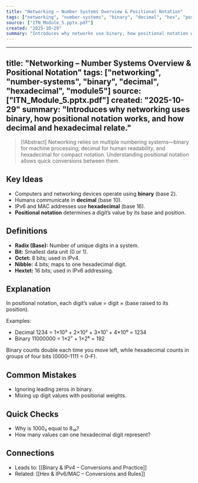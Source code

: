 ```yaml
---
title: "Networking – Number Systems Overview & Positional Notation"
tags: ["networking", "number-systems", "binary", "decimal", "hex", "positional-notation", "module5"]
source: ["ITN_Module_5.pptx.pdf"]
created: "2025-10-29"
summary: "Introduces why networks use binary, how positional notation works, and where decimal and hex fit in."
---
```

---
title: "Networking – Number Systems Overview & Positional Notation"
tags: ["networking", "number-systems", "binary", "decimal", "hexadecimal", "module5"]
source: ["ITN_Module_5.pptx.pdf"]
created: "2025-10-29"
summary: "Introduces why networking uses binary, how positional notation works, and how decimal and hexadecimal relate."
---

> [!Abstract]
> Networking relies on multiple numbering systems—binary for machine processing, decimal for human readability, and hexadecimal for compact notation. Understanding positional notation allows quick conversions between them.

## Key Ideas
- Computers and networking devices operate using **binary** (base 2).  
- Humans communicate in **decimal** (base 10).  
- IPv6 and MAC addresses use **hexadecimal** (base 16).  
- **Positional notation** determines a digit’s value by its base and position.

## Definitions
- **Radix (Base):** Number of unique digits in a system.  
- **Bit:** Smallest data unit (0 or 1).  
- **Octet:** 8 bits; used in IPv4.  
- **Nibble:** 4 bits; maps to one hexadecimal digit.  
- **Hextet:** 16 bits; used in IPv6 addressing.

## Explanation
In positional notation, each digit’s value = digit × (base raised to its position).

Examples:  
- Decimal 1234 = 1×10³ + 2×10² + 3×10¹ + 4×10⁰ = 1234  
- Binary 11000000 = 1×2⁷ + 1×2⁶ = 192  

Binary counts double each time you move left, while hexadecimal counts in groups of four bits (0000–1111 = 0–F).

## Common Mistakes
- Ignoring leading zeros in binary.  
- Mixing up digit values with positional weights.  

## Quick Checks
- Why is 1000₂ equal to 8₁₀?  
- How many values can one hexadecimal digit represent?  

## Connections
- Leads to: [[Binary & IPv4 – Conversions and Practice]]  
- Related: [[Hex & IPv6/MAC – Conversions and Rules]]